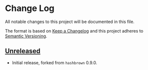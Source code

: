 # Change Log

All notable changes to this project will be documented in this file.

The format is based on [Keep a Changelog](http://keepachangelog.com/)
and this project adheres to [Semantic Versioning](http://semver.org/).

## [Unreleased]

- Initial release, forked from `hashbrown` 0.9.0.

[Unreleased]: https://github.com/cuviper/autohash/compare/d4bb3ea3321a73549aaf6bcc06e9e5e3e68f4063...HEAD
